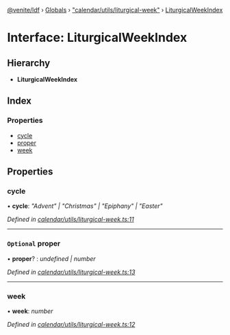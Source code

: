 [@venite/ldf](../README.md) › [Globals](../globals.md) › ["calendar/utils/liturgical-week"](../modules/_calendar_utils_liturgical_week_.md) › [LiturgicalWeekIndex](_calendar_utils_liturgical_week_.liturgicalweekindex.md)

# Interface: LiturgicalWeekIndex

## Hierarchy

* **LiturgicalWeekIndex**

## Index

### Properties

* [cycle](_calendar_utils_liturgical_week_.liturgicalweekindex.md#cycle)
* [proper](_calendar_utils_liturgical_week_.liturgicalweekindex.md#optional-proper)
* [week](_calendar_utils_liturgical_week_.liturgicalweekindex.md#week)

## Properties

###  cycle

• **cycle**: *"Advent" | "Christmas" | "Epiphany" | "Easter"*

*Defined in [calendar/utils/liturgical-week.ts:11](https://github.com/gbj/venite/blob/461bbe8/ldf/src/calendar/utils/liturgical-week.ts#L11)*

___

### `Optional` proper

• **proper**? : *undefined | number*

*Defined in [calendar/utils/liturgical-week.ts:13](https://github.com/gbj/venite/blob/461bbe8/ldf/src/calendar/utils/liturgical-week.ts#L13)*

___

###  week

• **week**: *number*

*Defined in [calendar/utils/liturgical-week.ts:12](https://github.com/gbj/venite/blob/461bbe8/ldf/src/calendar/utils/liturgical-week.ts#L12)*
